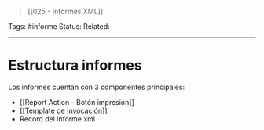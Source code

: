 > [[025 - Informes XML]]

Tags: #informe
Status: 
Related: 

___

# Estructura informes

Los informes cuentan con 3 componentes principales:
- [[Report Action - Botón impresión]]
- [[Template de Invocación]]
- Record del informe xml